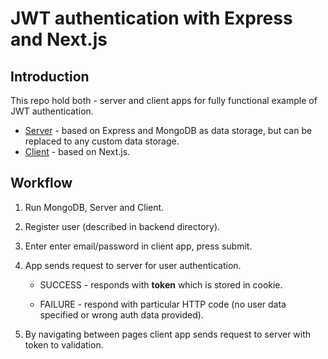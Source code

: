 # JWT authentication with Express and Next.js

## Introduction

This repo hold both - server and client apps for fully functional example of JWT authentication.

- [Server](./backend) - based on Express and MongoDB as data storage, but can be replaced to any custom data storage.
- [Client](./frontend) - based on Next.js.

## Workflow

1. Run MongoDB, Server and Client.

1. Register user (described in backend directory).

2. Enter enter email/password in client app, press submit.

3. App sends request to server for user authentication.

   * SUCCESS - responds with **token** which is stored in cookie.

   * FAILURE - respond with particular HTTP code (no user data specified or wrong auth data provided).

4. By navigating between pages client app sends request to server with token to validation.
